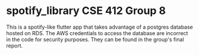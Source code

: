 # spotify_library CSE 412 Group 8

This is a spotify-like flutter app that takes advantage of a postgres database hosted on RDS. The AWS credentials to access the database are incorrect in the code for security purposes. They can be found in the group's final report. 

